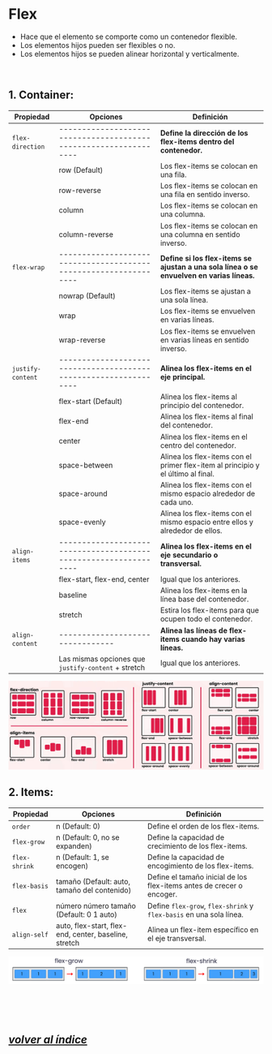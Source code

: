 # Flex
- Hace que el elemento se comporte como un contenedor flexible.
- Los elementos hijos pueden ser flexibles o no.
- Los elementos hijos se pueden alinear horizontal y verticalmente.

<br>

## 1. Container:
| Propiedad         | Opciones                                                           | Definición                                                                                |
|-------------------|--------------------------------------------------------------------|-------------------------------------------------------------------------------------------|
| `flex-direction`  |  ----------------------------------------------------------------  | **Define la dirección de los flex-items dentro del contenedor.**                          |
|                   | row (Default)                                                      | Los flex-items se colocan en una fila.                                                    |
|                   | row-reverse                                                        | Los flex-items se colocan en una fila en sentido inverso.                                 |
|                   | column                                                             | Los flex-items se colocan en una columna.                                                 |
|                   | column-reverse                                                     | Los flex-items se colocan en una columna en sentido inverso.                              |
| `flex-wrap`       |  ----------------------------------------------------------------  | **Define si los flex-items se ajustan a una sola línea o se envuelven en varias líneas.** |
|                   | nowrap (Default)                                                   | Los flex-items se ajustan a una sola línea.                                               |
|                   | wrap                                                               | Los flex-items se envuelven en varias líneas.                                             |
|                   | wrap-reverse                                                       | Los flex-items se envuelven en varias líneas en sentido inverso.                          |
| `justify-content` |  ----------------------------------------------------------------  | **Alinea los flex-items en el eje principal.**                                            |
|                   | flex-start (Default)                                               | Alinea los flex-items al principio del contenedor.                                        |
|                   | flex-end                                                           | Alinea los flex-items al final del contenedor.                                            |
|                   | center                                                             | Alinea los flex-items en el centro del contenedor.                                        |
|                   | space-between                                                      | Alinea los flex-items con el primer flex-item al principio y el último al final.          |
|                   | space-around                                                       | Alinea los flex-items con el mismo espacio alrededor de cada uno.                         |
|                   | space-evenly                                                       | Alinea los flex-items con el mismo espacio entre ellos y alrededor de ellos.              |
| `align-items`     |  ----------------------------------------------------------------  | **Alinea los flex-items en el eje secundario o transversal.**                             |
|                   | flex-start, flex-end, center                                       | Igual que los anteriores.                                                                 |
|                   | baseline                                                           | Alinea los flex-items en la línea base del contenedor.                                    |
|                   | stretch                                                            | Estira los flex-items para que ocupen todo el contenedor.                                 |
| `align-content`   |  --------------------------------                                  | **Alinea las líneas de flex-items cuando hay varias líneas.**                             |
|                   | Las mismas opciones que `justify-content` + stretch                | Igual que los anteriores.                                                                 |

![flex](./img/flex.png)
<br>

## 2. Items:
| Propiedad     | Opciones                                               | Definición                                                            |
|---------------|--------------------------------------------------------|-----------------------------------------------------------------------|
| `order`       | n (Default: 0)                                         | Define el orden de los flex-items.                                    |
| `flex-grow`   | n (Default: 0, no se expanden)                         | Define la capacidad de crecimiento de los flex-items.                 |
| `flex-shrink` | n (Default: 1, se encogen)                             | Define la capacidad de encogimiento de los flex-items.                |
| `flex-basis`  | tamaño (Default: auto, tamaño del contenido)           | Define el tamaño inicial de los flex-items antes de crecer o encoger. |
| `flex`        | número número tamaño (Default: 0 1 auto)               | Define `flex-grow`, `flex-shrink` y `flex-basis` en una sola línea.   |
| `align-self`  | auto, flex-start, flex-end, center, baseline, stretch  | Alinea un flex-item específico en el eje transversal.                 |

![flex-grow](./img/flex-grow.png)

<br><br><br>

## *[volver al índice](../../../README.md)*